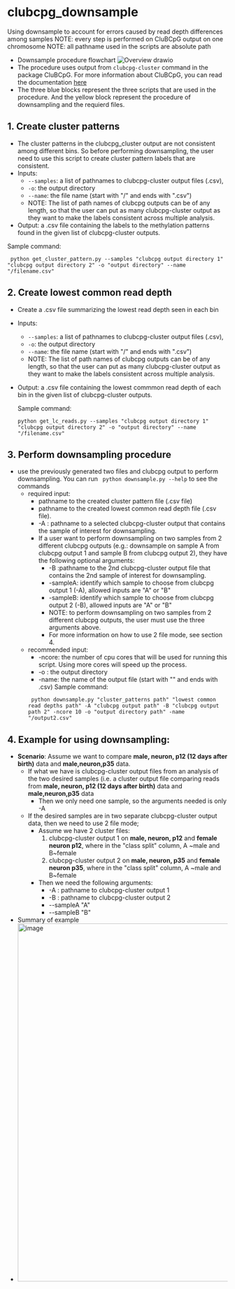 # clubcpg_downsample
Using downsample to account for errors caused by read depth differences among samples
NOTE: every step is performed on CluBCpG output on one chromosome
NOTE: all pathname used in the scripts are absolute path
* Downsample procedure flowchart
	![Overview drawio](https://user-images.githubusercontent.com/90978028/207406162-a3da2561-58b7-4704-a37a-8e92b736cb5b.png)
* The procedure uses output from `clubcpg-cluster` command in the package CluBCpG. For more information about CluBCpG, you can read the documentation [here](https://clubcpg.readthedocs.io/en/latest/index.html)
* The three blue blocks represent the three scripts that are used in the procedure. And the yellow block represent the procedure of downsampling and the requierd files.


## 1. Create cluster patterns
* The cluster patterns in the clubcpg_cluster output are not consistent among different bins. So before performing downsampling, the user need to use this script to create cluster pattern labels that are consistent.
* Inputs:
	* `--samples`: a list of pathnames to clubcpg-cluster output files (.csv), 
	* `-o`: the output directory
	* `--name`: the file name (start with "/" and ends with ".csv")
	* NOTE: The list of path names of clubcpg outputs can be of any length, so that the user can put as many clubcpg-cluster output as they want to make the labels consistent across multiple analysis.
* Output: a .csv file containing the labels to the methylation patterns found in the given list of clubcpg-cluster outputs.
	
Sample command:
```
 python get_cluster_pattern.py --samples "clubcpg output directory 1" "clubcpg output directory 2" -o "output directory" --name "/filename.csv"
```

## 2. Create lowest common read depth
* Create a .csv file summarizing the lowest read depth seen in each bin
* Inputs:
	* `--samples`: a list of pathnames to clubcpg-cluster output files (.csv), 
	* `-o`: the output directory
	* `--name`: the file name (start with "/" and ends with ".csv")
	* NOTE: The list of path names of clubcpg outputs can be of any length, so that the user can put as many clubcpg-cluster output as they want to make the labels consistent across multiple analysis.
* Output: a .csv file containing the lowest commmon read depth of each bin in the given list of clubcpg-cluster outputs.

	Sample command:
	```
 	python get_lc_reads.py --samples "clubcpg output directory 1" "clubcpg output directory 2" -o "output directory" --name "/filename.csv"
	```

## 3. Perform downsampling procedure
* use the previously generated two files and clubcpg output to perform downsampling.
You can run ``` python downsample.py --help``` to see the commands
	* required input:
		* pathname to the created cluster pattern file (.csv file)
		* pathname to the created lowest common read depth file (.csv file).
		* -A : pathname to a selected clubcpg-cluster output that contains the sample of interest for downsampling.
		* If a user want to perform downsampling on two samples from 2 different clubcpg outputs (e.g.: downsample on sample A from clubcpg output 1 and sample B from clubcpg output 2), they have the following optional arguments:
			* -B :pathname to the 2nd clubcpg-cluster output file that contains the 2nd sample of interest for downsampling.
			* -sampleA: identify which sample to choose from clubcpg output 1 (-A), allowed inputs are "A" or "B"
			* -sampleB: identify which sample to choose from clubcpg output 2 (-B), allowed inputs are "A" or "B"
			* NOTE: to perform downsampling on two samples from 2 different clubcpg outputs, the user must use the three arguments above.
			* For more information on how to use 2 file mode, see section 4.
	* recommended input:
		* -ncore: the number of cpu cores that will be used for running this script. Using more cores will speed up the process.
		* -o : the output directory
		* -name: the name of the output file (start with "\" and ends with .csv)
		Sample command:
		```
		 python downsample.py "cluster_patterns path" "lowest common read depths path" -A "clubcpg output path" -B "clubcpg output path 2" -ncore 10 -o "output directory path" -name "/output2.csv"
		```

## 4. Example for using downsampling:
* **Scenario**: Assume we want to compare **male, neuron, p12 (12 days after birth)** data and **male,neuron,p35** data.
	* If what we have is clubcpg-cluster output files from an analysis of the two desired samples (i.e. a cluster output file comparing reads from **male, neuron, p12 (12 days after birth)** data and **male,neuron,p35** data
		* Then we only need one sample, so the arguments needed is only -A
	* If the desired samples are in two separate clubcpg-cluster output data, then we need to use 2 file mode;
		* Assume we have 2 cluster files: 
			1. clubcpg-cluster output 1 on **male, neuron, p12** and **female neuron p12**, where in the "class split" column, A ~male and B~female
			2. clubcpg-cluster output 2 on **male, neuron, p35** and **female neuron p35**, where in the "class split" column, A ~male and B~female
		* Then we need the following arguments:
			* -A : pathname to clubcpg-cluster output 1
			* -B : pathname to clubcpg-cluster output 2
			* --sampleA  "A"
			* --sampleB  "B"
* Summary of example
* 	<img width="819" alt="image" src="https://user-images.githubusercontent.com/90978028/207411373-8db5c3ad-5734-448b-902e-18f377ef77e3.png">


